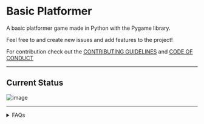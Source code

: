 # Basic Platformer

A basic platformer game made in Python with the Pygame library.

Feel free to and create new issues and add features to the project!

For contribution check out the [CONTRIBUTING GUIDELINES](/CONTRIBUTING.md) and [CODE OF CONDUCT](/CODE_OF_CONDUCT.md)

---

## Current Status

![image](https://i.imgur.com/fQ9OGeT.gif)


---

<details>
  <summary>FAQs</summary>
  <br />
  <b>Q. Why is the name 'basic-platformer'?</b>
  
  A: It isn't the best name for the game, I agree. But given that there's no story line and I couldn't think of what to call it, 
  I just decided to call it what it literally is, a 'basic-platformer' game
  
  ---
  
  <b>Q: What's the plot of the game?</b>
  
  A: So far, it's just hero killing monsters and reaching end of level to win. 
  If you come up with a better storyline for the game, please add it here!
  
  ---
  
  <b>Q: Why did you make the game open-source? / What do I gain by contributing?</b>
  
  A: I'm not too keen about game-dev but as it turns out making a game like this was a really good refresher for the OOP concepts in Python. 
  I decided to make this open-source because currently Hacktoberfest 2021 is going on, and I thought of being a maintainer this time!
  I hope by contributing, you get a little better understanding of how git, GitHub & open-source projects work. Not to mention, Python, OOP and Pygame too!
  
</details>

